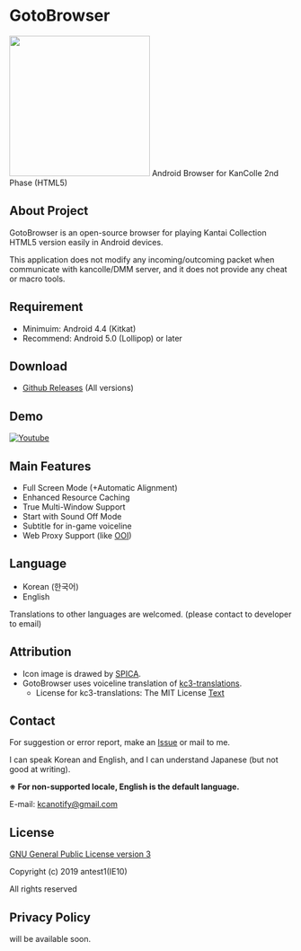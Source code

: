 # GotoBrowser
<img src="https://upload.cc/i1/2019/03/30/mEiG92.png" width=250/>
Android Browser for KanColle 2nd Phase (HTML5)

About Project
-------
GotoBrowser is an open-source browser for playing Kantai Collection HTML5 version easily in Android devices.

This application does not modify any incoming/outcoming packet when communicate with kancolle/DMM server, and it does not provide any cheat or macro tools.

Requirement
-------
- Minimuim: Android 4.4 (Kitkat)
- Recommend: Android 5.0 (Lollipop) or later

Download
-------
- [Github Releases](https://github.com/antest1/GotoBrowser/releases) (All versions)

Demo
-------
[![Youtube](https://img.youtube.com/vi/ocyKsU5qKWM/0.jpg)](https://www.youtube.com/watch?v=ocyKsU5qKWM)

Main Features
-------
- Full Screen Mode (+Automatic Alignment)
- Enhanced Resource Caching
- True Multi-Window Support
- Start with Sound Off Mode
- Subtitle for in-game voiceline
- Web Proxy Support (like [OOI](http://ooi.moe/))

Language
-------
- Korean (한국어)
- English

Translations to other languages are welcomed. (please contact to developer to email)  

Attribution
-------
- Icon image is drawed by [SPICA](https://www.pixiv.net/member.php?id=9209813).
- GotoBrowser uses voiceline translation of [kc3-translations](https://github.com/KC3Kai/kc3-translations).
  - License for kc3-translations: The MIT License [Text](https://github.com/KC3Kai/kc3-translations/blob/master/LICENSE)

Contact
-------
For suggestion or error report, make an [Issue](https://github.com/antest1/GotoBrowser/issues) or mail to me.  

I can speak Korean and English, and I can understand Japanese (but not good at writing).  

**※ For non-supported locale, English is the default language.**

E-mail: kcanotify@gmail.com

License
-------
[GNU General Public License version 3](http://www.gnu.org/licenses/gpl.txt)

Copyright (c) 2019 antest1(IE10)

All rights reserved


Privacy Policy
-------
will be available soon.
